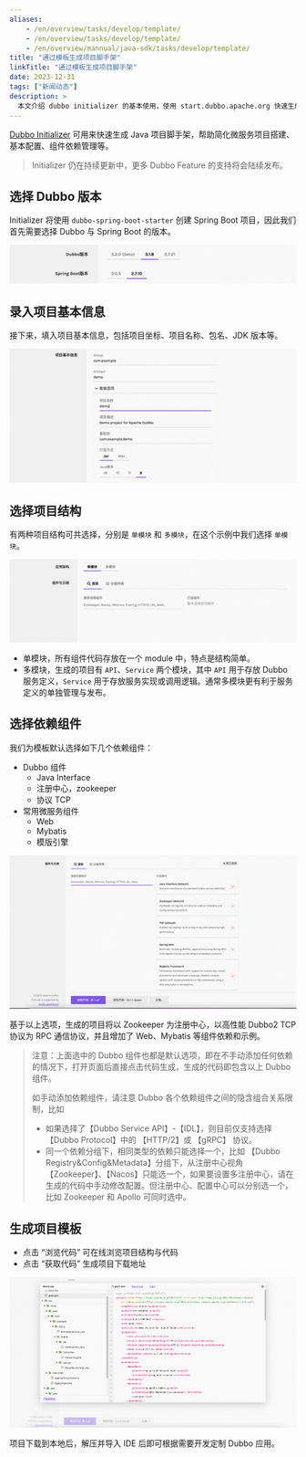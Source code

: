 ```yaml
---
aliases:
    - /en/overview/tasks/develop/template/
    - /en/overview/tasks/develop/template/
    - /en/overview/mannual/java-sdk/tasks/develop/template/
title: "通过模板生成项目脚手架"
linkTitle: "通过模板生成项目脚手架"
date: 2023-12-31
tags: ["新闻动态"]
description: >
  本文介绍 dubbo initializer 的基本使用，使用 start.dubbo.apache.org 快速生成 Dubbo 项目（应用）。
---
```


<a href="https://start.dubbo.apache.org/bootstrap.html" target="_blank">Dubbo Initializer</a> 可用来快速生成 Java 项目脚手架，帮助简化微服务项目搭建、基本配置、组件依赖管理等。

> Initializer 仍在持续更新中，更多 Dubbo Feature 的支持将会陆续发布。

## 选择 Dubbo 版本
Initializer 将使用 `dubbo-spring-boot-starter` 创建 Spring Boot 项目，因此我们首先需要选择 Dubbo 与 Spring Boot 的版本。

![initializer-choose-version](/imgs/v3/tasks/develop/initializer-choose-version.png)

## 录入项目基本信息
接下来，填入项目基本信息，包括项目坐标、项目名称、包名、JDK 版本等。

![initializer-project-info](/imgs/v3/tasks/develop/initializer-project-info.png)

## 选择项目结构
有两种项目结构可共选择，分别是 `单模块` 和 `多模块`，在这个示例中我们选择 `单模块`。

![initializer-project-architecture](/imgs/v3/tasks/develop/initializer-project-architecture.png)

* 单模块，所有组件代码存放在一个 module 中，特点是结构简单。
* 多模块，生成的项目有 `API`、`Service` 两个模块，其中 `API` 用于存放 Dubbo 服务定义，`Service` 用于存放服务实现或调用逻辑。通常多模块更有利于服务定义的单独管理与发布。

## 选择依赖组件
我们为模板默认选择如下几个依赖组件：
* Dubbo 组件
    * Java Interface
    * 注册中心，zookeeper
    * 协议 TCP
* 常用微服务组件
    * Web
    * Mybatis
    * 模版引擎

![initializer-dependencies](/imgs/v3/tasks/develop/initializer-dependencies.png)

基于以上选项，生成的项目将以 Zookeeper 为注册中心，以高性能 Dubbo2 TCP 协议为 RPC 通信协议，并且增加了 Web、Mybatis 等组件依赖和示例。

> 注意：上面选中的 Dubbo 组件也都是默认选项，即在不手动添加任何依赖的情况下，打开页面后直接点击代码生成，生成的代码即包含以上 Dubbo 组件。
>
> 如手动添加依赖组件，请注意 Dubbo 各个依赖组件之间的隐含组合关系限制，比如
> * 如果选择了【Dubbo Service API】-【IDL】，则目前仅支持选择 【Dubbo Protocol】中的 【HTTP/2】或 【gRPC】 协议。
> * 同一个依赖分组下，相同类型的依赖只能选择一个，比如 【Dubbo Registry&Config&Metadata】分组下，从注册中心视角【Zookeeper】、【Nacos】只能选一个，如果要设置多注册中心，请在生成的代码中手动修改配置。但注册中心、配置中心可以分别选一个，比如 Zookeeper 和 Apollo 可同时选中。

## 生成项目模板
* 点击 “浏览代码” 可在线浏览项目结构与代码
* 点击 “获取代码” 生成项目下载地址

![initializer-preview](/imgs/v3/tasks/develop/initializer-preview.png)

项目下载到本地后，解压并导入 IDE 后即可根据需要开发定制 Dubbo 应用。

